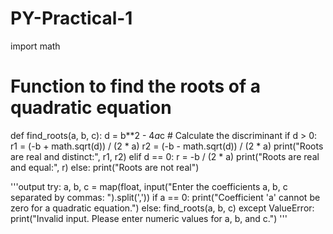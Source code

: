 # PY-Practical-1
import math

# Function to find the roots of a quadratic equation
def find_roots(a, b, c):
    d = b**2 - 4*a*c  # Calculate the discriminant
    if d > 0:
        r1 = (-b + math.sqrt(d)) / (2 * a)
        r2 = (-b - math.sqrt(d)) / (2 * a)
        print("Roots are real and distinct:", r1, r2)
    elif d == 0:
        r = -b / (2 * a)
        print("Roots are real and equal:", r)
    else:
        print("Roots are not real")

'''output
try:
    a, b, c = map(float, input("Enter the coefficients a, b, c separated by commas: ").split(','))
    if a == 0:
        print("Coefficient 'a' cannot be zero for a quadratic equation.")
    else:
        find_roots(a, b, c)
except ValueError:
    print("Invalid input. Please enter numeric values for a, b, and c.")
'''
